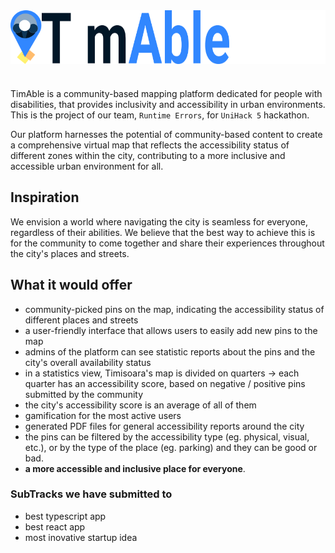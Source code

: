 <div style="display: flex;background-color: white;">
    <img src="https://raw.githubusercontent.com/runtime-errors-unihack/timable/60004900ca1eada263e22d8b54afa0d18bf93cef/timable-frontend/public/assets/logo.svg" alt="description2" width="50"/>
    <img src="https://github.com/runtime-errors-unihack/timable/blob/main/timable-frontend/public/assets/TimAble.svg" alt="description1" width="300" style="margin-right: 10px;"/>
</div>

#

TimAble is a community-based mapping platform dedicated for people with disabilities, 
that provides inclusivity and accessibility in urban environments. This is the project of our team, `Runtime Errors`, for `UniHack 5` hackathon.

Our platform harnesses the potential of community-based content to create a comprehensive virtual map that reflects the accessibility status of different zones within the city,
contributing to a more inclusive and accessible urban environment for all.


## Inspiration

We envision a world where navigating the city is seamless for everyone, regardless of their abilities. 
We believe that the best way to achieve this is for the community to come together and share their experiences throughout the city's places and streets.


## What it would offer

- community-picked pins on the map, indicating the accessibility status of different places and streets
- a user-friendly interface that allows users to easily add new pins to the map
- admins of the platform can see statistic reports about the pins and the city's overall availability status
- in a statistics view, Timisoara's map is divided on quarters -> each quarter has an accessibility score, based on negative / positive pins submitted by the community
- the city's accessibility score is an average of all of them
- gamification for the most active users
- generated PDF files for general accessibility reports around the city
- the pins can be filtered by the accessibility type (eg. physical, visual, etc.), or by the type of the place (eg. parking) and they can be good or bad.
- **a more accessible and inclusive place for everyone**.

### SubTracks we have submitted to
- best typescript app
- best react app
- most inovative startup idea
